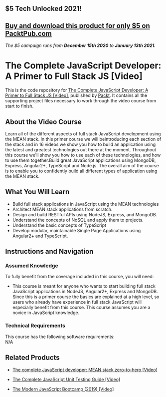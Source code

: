 ## $5 Tech Unlocked 2021!
[Buy and download this product for only $5 on PacktPub.com](https://www.packtpub.com/)
-----
*The $5 campaign         runs from __December 15th 2020__ to __January 13th 2021.__*

# The Complete JavaScript Developer: A Primer to Full Stack JS [Video]
This is the code repository for [The Complete JavaScript Developer: A Primer to Full Stack JS [Video]](https://www.packtpub.com/application-development/complete-javascript-developer-primer-full-stack-js-video), published by [Packt](https://www.packtpub.com/?utm_source=github). It contains all the supporting project files necessary to work through the video course from start to finish.
## About the Video Course
Learn all of the different aspects of full stack JavaScript development using the MEAN stack. In this primer course we will beintroducing each section of the stack and in 16 videos we show you how to build an application using the latest and greatest technologies out there at the moment. Throughout this course we'll show you how to use each of these technologies, and how to use them together.Build great JavaScript applications using MongoDB, Express, Angular2+, TypeScript and Node.js. The overall aim of the course is to enable you to confidently build all different types of application using the MEAN stack.

<H2>What You Will Learn</H2>
<DIV class=book-info-will-learn-text>
<UL>
<li>Build full stack applications in JavaScript using the MEAN technologies</li>
<li>Architect MEAN stack applications from scratch.</li>
<li>Design and build RESTful APIs using NodeJS, Express, and MongoDB.</li>
<li>Understand the concepts of NoSQL and apply them to projects.</li>
<li>Understand the basic concepts of TypeScript</li>
<li>Develop modular, maintainable Single Page Applications using Angular2+ and TypeScript.</li></UL></DIV>

## Instructions and Navigation
### Assumed Knowledge
To fully benefit from the coverage included in this course, you will need:<br/>
<DIV class=book-info-will-learn-text>
<UL>
<LI> This course is meant for anyone who wants to start building full stack JavaScript applications in NodeJS, Angular2+, Express and MongoDB. Since this is a primer course the basics are explained at a high level, so users who already have experience in full stack JavaScript will especially benefit from this course. This course assumes you are a novice in JavaScript knowledge.
</LI>
</UL>
<DIV>

### Technical Requirements
This course has the following software requirements:<br/>
N/A

## Related Products
* [The complete JavaScript developer: MEAN stack zero-to-hero [Video]](https://www.packtpub.com/web-development/complete-javascript-developer-mean-stack-zero-hero-video)

* [The Complete JavaScript Unit Testing Guide [Video]]( https://www.packtpub.com/application-development/complete-javascript-unit-testing-guide-video)

* [The Modern JavaScript Bootcamp (2019) [Video]]( https://www.packtpub.com/application-development/modern-javascript-bootcamp-2019-video)
